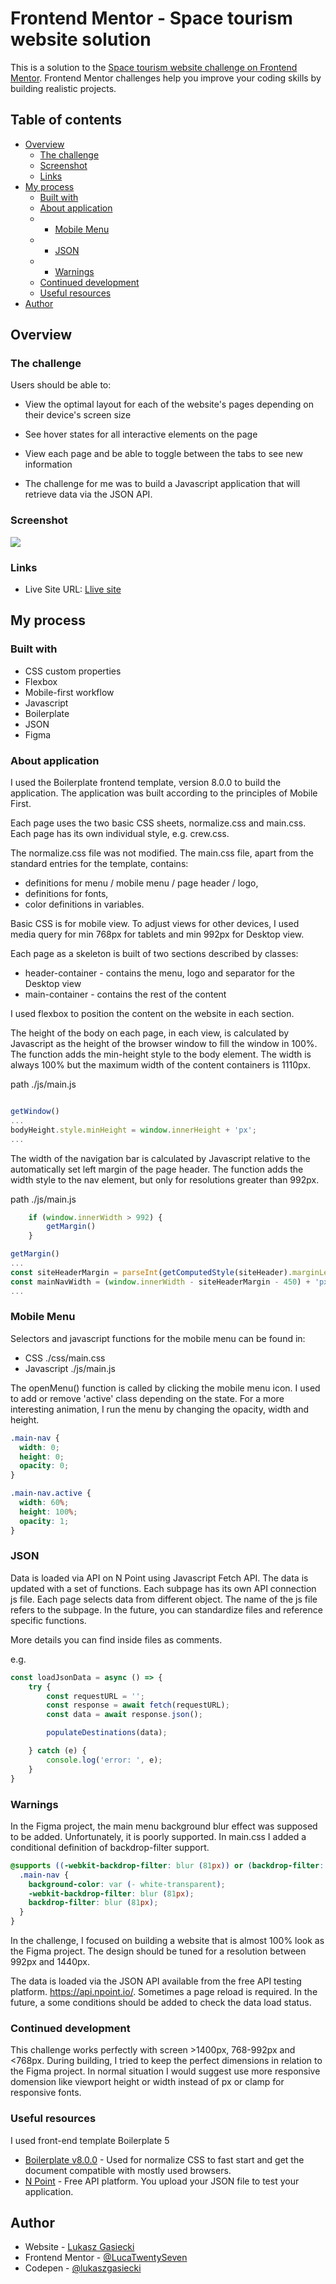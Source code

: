 # Frontend Mentor - Space tourism website solution

This is a solution to the [Space tourism website challenge on Frontend Mentor](https://www.frontendmentor.io/challenges/space-tourism-multipage-website-gRWj1URZ3). Frontend Mentor challenges help you improve your coding skills by building realistic projects. 

## Table of contents

- [Overview](#overview)
  - [The challenge](#the-challenge)
  - [Screenshot](#screenshot)
  - [Links](#links)
- [My process](#my-process)
  - [Built with](#built-with)
  - [About application](#about-application)
  - - [Mobile Menu](#mobile-menu)
  - - [JSON](#json)
  - - [Warnings](#warnings)
  - [Continued development](#continued-development)
  - [Useful resources](#useful-resources)
- [Author](#author)

## Overview

### The challenge

Users should be able to:

- View the optimal layout for each of the website's pages depending on their device's screen size
- See hover states for all interactive elements on the page
- View each page and be able to toggle between the tabs to see new information

- The challenge for me was to build a Javascript application that will retrieve data via the JSON API.

### Screenshot

![](./screenshot.jpg)

### Links

- Live Site URL: [Llive site](https://supraweb.dev/demos/space-tourism/)

## My process

### Built with

- CSS custom properties
- Flexbox
- Mobile-first workflow
- Javascript
- Boilerplate
- JSON
- Figma

### About application

I used the Boilerplate frontend template, version 8.0.0 to build the application.
The application was built according to the principles of Mobile First.

Each page uses the two basic CSS sheets, normalize.css and main.css. Each page has its own individual style, e.g. crew.css.

The normalize.css file was not modified.
The main.css file, apart from the standard entries for the template, contains:
- definitions for menu / mobile menu / page header / logo,
- definitions for fonts,
- color definitions in variables.

Basic CSS is for mobile view. To adjust views for other devices, I used media query for min 768px for tablets and min 992px for Desktop view.

Each page as a skeleton is built of two sections described by classes:
- header-container - contains the menu, logo and separator for the Desktop view
- main-container - contains the rest of the content

I used flexbox to position the content on the website in each section.


The height of the body on each page, in each view, is calculated by Javascript as the height of the browser window to fill the window in 100%. The function adds the min-height style to the body element. The width is always 100% but the maximum width of the content containers is 1110px.

path ./js/main.js
```js

getWindow()
...
bodyHeight.style.minHeight = window.innerHeight + 'px';
...

```

The width of the navigation bar is calculated by Javascript relative to the automatically set left margin of the page header. The function adds the width style to the nav element, but only for resolutions greater than 992px.

path ./js/main.js
```js
    if (window.innerWidth > 992) {
        getMargin()
    }

getMargin()
...
const siteHeaderMargin = parseInt(getComputedStyle(siteHeader).marginLeft);
const mainNavWidth = (window.innerWidth - siteHeaderMargin - 450) + 'px';
...

```


### Mobile Menu

Selectors and javascript functions for the mobile menu can be found in:
- CSS ./css/main.css
- Javascript ./js/main.js

The openMenu() function is called by clicking the mobile menu icon.
I used to add or remove 'active' class depending on the state.
For a more interesting animation, I run the menu by changing the opacity, width and height.

```css
.main-nav {
  width: 0;
  height: 0;
  opacity: 0;
}

.main-nav.active {
  width: 60%;
  height: 100%;
  opacity: 1;
}

```

### JSON

Data is loaded via API on N Point using Javascript Fetch API. The data is updated with a set of functions. Each subpage has its own API connection js file. Each page selects data from different object. The name of the js file refers to the subpage.
In the future, you can standardize files and reference specific functions.

More details you can find inside files as comments.

e.g.
```js
const loadJsonData = async () => {
    try {
        const requestURL = '';
        const response = await fetch(requestURL);
        const data = await response.json();

        populateDestinations(data);

    } catch (e) {
        console.log('error: ', e);
    }
}

```

### Warnings

In the Figma project, the main menu background blur effect was supposed to be added. Unfortunately, it is poorly supported. In main.css I added a conditional definition of backdrop-filter support. 

```css
@supports ((-webkit-backdrop-filter: blur (81px)) or (backdrop-filter: blur (81px))) {
  .main-nav {
    background-color: var (- white-transparent);
    -webkit-backdrop-filter: blur (81px);
    backdrop-filter: blur (81px);
  }
}
```

In the challenge, I focused on building a website that is almost 100% look as the Figma project. The design should be tuned for a resolution between 992px and 1440px.

The data is loaded via the JSON API available from the free API testing platform. https://api.npoint.io/. Sometimes a page reload is required.
In the future, a some conditions should be added to check the data load status.

### Continued development

This challenge works perfectly with screen >1400px, 768-992px and <768px.
During building, I tried to keep the perfect dimensions in relation to the Figma project.
In normal situation I would suggest use more responsive domension like viewport height or width instead of px or clamp for responsive fonts.

### Useful resources

I used front-end template Boilerplate 5

- [Boilerplate v8.0.0](https://html5boilerplate.com/) - Used for normalize CSS to fast start and get the document compatible with mostly used browsers.
- [N Point](https://api.npoint.io/) - Free API platform. You upload your JSON file to test your application.

## Author

- Website - [Lukasz Gasiecki](https://supraweb.dev)
- Frontend Mentor - [@LucaTwentySeven](https://www.frontendmentor.io/profile/LucaTwentySeven)
- Codepen - [@lukaszgasiecki](https://codepen.io/collection/PYGwpg)


